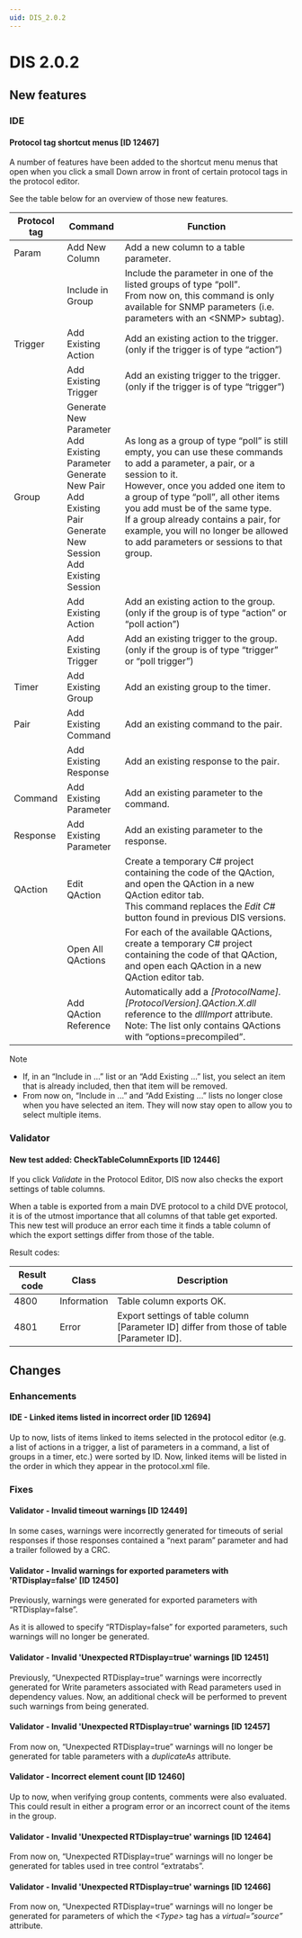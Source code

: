 ```yaml
---
uid: DIS_2.0.2
---
```


# DIS 2.0.2

## New features

### IDE

#### Protocol tag shortcut menus \[ID 12467\]

A number of features have been added to the shortcut menu menus that open when you click a small Down arrow in front of certain protocol tags in the protocol editor.

See the table below for an overview of those new features.

| Protocol tag | Command | Function |
|--------------|---------|----------|
| Param | Add New Column | Add a new column to a table parameter. |
|       | Include in Group | Include the parameter in one of the listed groups of type “poll”.<br>From now on, this command is only available for SNMP parameters (i.e. parameters with an \<SNMP> subtag). |
| Trigger | Add Existing Action | Add an existing action to the trigger.<br>(only if the trigger is of type “action”) |
|         | Add Existing Trigger | Add an existing trigger to the trigger.<br>(only if the trigger is of type “trigger”) |
| Group | Generate New Parameter<br>Add Existing Parameter<br>Generate New Pair<br>Add Existing Pair<br>Generate New Session<br>Add Existing Session | As long as a group of type “poll” is still empty, you can use these commands to add a parameter, a pair, or a session to it.<br>However, once you added one item to a group of type “poll”, all other items you add must be of the same type.<br>If a group already contains a pair, for example, you will no longer be allowed to add parameters or sessions to that group. |
|       | Add Existing Action | Add an existing action to the group.<br>(only if the group is of type “action” or “poll action”) |
|       | Add Existing Trigger | Add an existing trigger to the group.<br>(only if the group is of type “trigger” or “poll trigger”) |
| Timer | Add Existing Group | Add an existing group to the timer. |
| Pair | Add Existing Command | Add an existing command to the pair. |
|      | Add Existing Response | Add an existing response to the pair. |
| Command | Add Existing Parameter | Add an existing parameter to the command. |
| Response | Add Existing Parameter | Add an existing parameter to the response. |
| QAction | Edit QAction | Create a temporary C# project containing the code of the QAction, and open the QAction in a new QAction editor tab.<br>This command replaces the *Edit C#* button found in previous DIS versions. |
|         | Open All QActions | For each of the available QActions, create a temporary C# project containing the code of that QAction, and open each QAction in a new QAction editor tab. |
|         | Add QAction Reference | Automatically add a *\[ProtocolName\].\[ProtocolVersion\].QAction.X.dll* reference to the *dllImport* attribute.<br>Note: The list only contains QActions with “options=precompiled”. |

> [!NOTE]
>
> - If, in an “Include in ...” list or an “Add Existing ...” list, you select an item that is already included, then that item will be removed.
> - From now on, “Include in ...” and “Add Existing ...” lists no longer close when you have selected an item. They will now stay open to allow you to select multiple items.

### Validator

#### New test added: CheckTableColumnExports \[ID 12446\]

If you click *Validate* in the Protocol Editor, DIS now also checks the export settings of table columns.

When a table is exported from a main DVE protocol to a child DVE protocol, it is of the utmost importance that all columns of that table get exported. This new test will produce an error each time it finds a table column of which the export settings differ from those of the table.

Result codes:

| Result code | Class       | Description                                                                                   |
|-------------|-------------|-----------------------------------------------------------------------------------------------|
| 4800        | Information | Table column exports OK.                                                                      |
| 4801        | Error       | Export settings of table column \[Parameter ID\] differ from those of table \[Parameter ID\]. |

## Changes

### Enhancements

#### IDE - Linked items listed in incorrect order \[ID 12694\]

Up to now, lists of items linked to items selected in the protocol editor (e.g. a list of actions in a trigger, a list of parameters in a command, a list of groups in a timer, etc.) were sorted by ID. Now, linked items will be listed in the order in which they appear in the protocol.xml file.

### Fixes

#### Validator - Invalid timeout warnings \[ID 12449\]

In some cases, warnings were incorrectly generated for timeouts of serial responses if those responses contained a “next param” parameter and had a trailer followed by a CRC.

#### Validator - Invalid warnings for exported parameters with 'RTDisplay=false' \[ID 12450\]

Previously, warnings were generated for exported parameters with “RTDisplay=false”.

As it is allowed to specify “RTDisplay=false” for exported parameters, such warnings will no longer be generated.

#### Validator - Invalid 'Unexpected RTDisplay=true' warnings \[ID 12451\]

Previously, “Unexpected RTDisplay=true” warnings were incorrectly generated for Write parameters associated with Read parameters used in dependency values. Now, an additional check will be performed to prevent such warnings from being generated.

#### Validator - Invalid 'Unexpected RTDisplay=true' warnings \[ID 12457\]

From now on, “Unexpected RTDisplay=true” warnings will no longer be generated for table parameters with a *duplicateAs* attribute.

#### Validator - Incorrect element count \[ID 12460\]

Up to now, when verifying group contents, comments were also evaluated. This could result in either a program error or an incorrect count of the items in the group.

#### Validator - Invalid 'Unexpected RTDisplay=true' warnings \[ID 12464\]

From now on, “Unexpected RTDisplay=true” warnings will no longer be generated for tables used in tree control “extratabs”.

#### Validator - Invalid 'Unexpected RTDisplay=true' warnings \[ID 12466\]

From now on, “Unexpected RTDisplay=true” warnings will no longer be generated for parameters of which the *\<Type>* tag has a *virtual=”source”* attribute.
